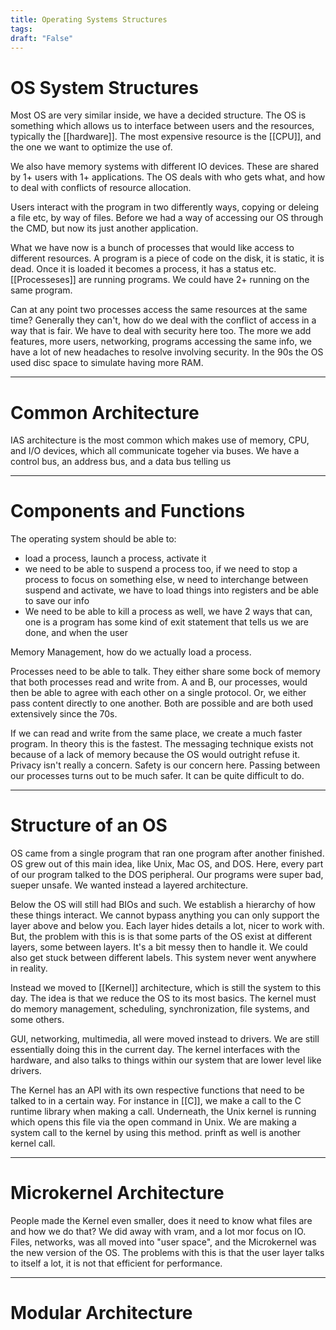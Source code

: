 ```yaml
---
title: Operating Systems Structures
tags:
draft: "False"
---
```

# OS System Structures
Most OS are very similar inside, we have a decided structure. The OS is something which allows us to interface between users and the resources, typically the [[hardware]]. The most expensive resource is the [[CPU]], and the one we want to optimize the use of. 

We also have memory systems with different IO devices. These are shared by 1+ users with 1+ applications. The OS deals with who gets what, and how to deal with conflicts of resource allocation. 

Users interact with the program in two differently ways, copying or deleing a file etc, by way of files. Before we had a way of accessing our OS through the CMD, but now its just another application.

What we have now is a bunch of processes that would like access to different resources. A program is a piece of code on the disk, it is static, it is dead. Once it is loaded it becomes a process, it has a status etc. [[Processeses]] are running programs. We could have 2+ running on the same program. 

Can at any point two processes access the same resources at the same time? Generally they can't, how do we deal with the conflict of access in a way that is fair. We have to deal with security here too. The more we add features, more users, networking, programs accessing the same info, we have a lot of new headaches to resolve involving security. In the 90s the OS used disc space to simulate having more RAM.

---
# Common Architecture 
IAS architecture is the most common which makes use of memory, CPU, and I/O devices, which all communicate togeher via buses. We have a control bus, an address bus, and a data bus telling us 

---
# Components and Functions
The operating system should be able to:
* load a process, launch a process, activate it
* we need to be able to suspend a process too, if we need to stop a process to focus on something else, w need to interchange between suspend and activate, we have to load things into registers and be able to save our info
* We need to be able to kill a process as well, we have 2 ways that can, one is a program has some kind of exit statement that tells us we are done, and when the user 

Memory Management, how do we actually load a process. 

Processes need to be able to talk. They either share some bock of memory that both processes read and write from. A and B, our processes, would then be able to agree with each other on a single protocol. Or, we either pass content directly to one another. Both are possible and are both used extensively since the 70s. 

If we can read and write from the same place, we create a much faster program. In theory this is the fastest. The messaging technique exists not because of a lack of memory because the OS would outright refuse it. Privacy isn't really a concern. Safety is our concern here. Passing between our processes turns out to be much safer. It can be quite difficult to do. 

---
# Structure of an OS
OS came from a single program that ran one program after another finished. OS grew out of this main idea, like Unix, Mac OS, and DOS. Here, every part of our program talked to the DOS peripheral. Our programs were super bad, sueper unsafe. We wanted instead a layered architecture. 

Below the OS will still had BIOs and such. We establish a hierarchy of how these things interact. We cannot bypass anything you can only support the layer above and below you. Each layer hides details a lot, nicer to work with. But, the problem with this is is that some parts of the OS exist at different layers, some between layers. It's a bit messy then to handle it. We could also get stuck between different labels. This system never went anywhere in reality. 

Instead we moved to [[Kernel]] architecture, which is still the system to this day. The idea is that we reduce the OS to its most basics. The kernel must do memory management, scheduling, synchronization, file systems, and some others.

GUI, networking, multimedia, all were moved instead to drivers. We are still essentially doing this in the current day. The kernel interfaces with the hardware, and also talks to things within our system that are lower level like drivers. 

The Kernel has an API with its own respective functions that need to be talked to in a certain way. For instance in [[C]], we make a call to the C runtime library when making a call. Underneath, the Unix kernel is running which opens this file via the open command in Unix. We are making a system call to the kernel by using this method. prinft as well is another kernel call. 

---
# Microkernel Architecture
People made the Kernel even smaller, does it need to know what files are and how we do that? We did away with vram, and a lot mor focus on IO. Files, networks, was all moved into "user space",
and the Microkernel was the new version of the OS. The problems with this is that the user layer talks to itself a lot, it is not that efficient for performance. 

---
# Modular Architecture
